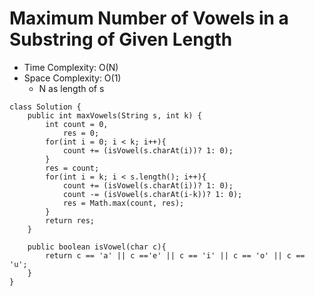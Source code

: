 # Maximum Number of Vowels in a Substring of Given Length

- Time Complexity: O(N)
- Space Complexity: O(1)
  - N as length of s

```
class Solution {
    public int maxVowels(String s, int k) {
        int count = 0,
            res = 0;
        for(int i = 0; i < k; i++){
            count += (isVowel(s.charAt(i))? 1: 0);
        }
        res = count;
        for(int i = k; i < s.length(); i++){
            count += (isVowel(s.charAt(i))? 1: 0);
            count -= (isVowel(s.charAt(i-k))? 1: 0);
            res = Math.max(count, res);
        }
        return res;
    }

    public boolean isVowel(char c){
        return c == 'a' || c =='e' || c == 'i' || c == 'o' || c == 'u';
    }
}
```
